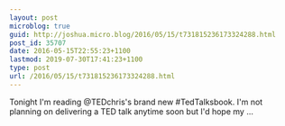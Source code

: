 ```yaml
---
layout: post
microblog: true
guid: http://joshua.micro.blog/2016/05/15/t731815236173324288.html
post_id: 35707
date: 2016-05-15T22:55:23+1100
lastmod: 2019-07-30T17:41:23+1100
type: post
url: /2016/05/15/t731815236173324288.html
---
```

Tonight I'm reading @TEDchris's brand new #TedTalksbook. I'm not planning on delivering a TED talk anytime soon but I'd hope my ...

